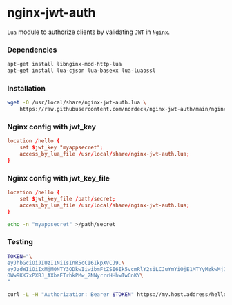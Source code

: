 # nginx-jwt-auth

`Lua` module to authorize clients by validating `JWT` in `Nginx`.

### Dependencies

```bash
apt-get install libnginx-mod-http-lua
apt-get install lua-cjson lua-basexx lua-luaossl
```

### Installation

```bash
wget -O /usr/local/share/nginx-jwt-auth.lua \
    https://raw.githubusercontent.com/nordeck/nginx-jwt-auth/main/nginx-jwt-auth.lua
```

### Nginx config with jwt_key

```conf
location /hello {
    set $jwt_key "myappsecret";
    access_by_lua_file /usr/local/share/nginx-jwt-auth.lua;
}
```

### Nginx config with jwt_key_file

```conf
location /hello {
    set $jwt_key_file /path/secret;
    access_by_lua_file /usr/local/share/nginx-jwt-auth.lua;
}
```

```bash
echo -n "myappsecret" >/path/secret
```

### Testing

```bash
TOKEN="\
eyJhbGciOiJIUzI1NiIsInR5cCI6IkpXVCJ9.\
eyJzdWIiOiIxMjM0NTY3ODkwIiwibmFtZSI6Ik5vcmRlY2siLCJuYmYiOjE1MTYyMzkwMjIsImV4cCI6MjAxNjIzOTAyMn0.\
OWw9KK7xPXBJ_AXbaETrhkPMw_2NNyrrrHHhwTwCnKY\
"

curl -L -H "Authorization: Bearer $TOKEN" https://my.host.address/hello
```
